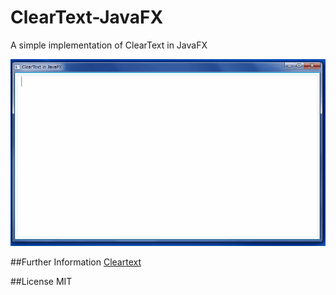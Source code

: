 # ClearText-JavaFX
A simple implementation of ClearText in JavaFX

![ClearText In JavaFX](https://raw.githubusercontent.com/cho0o0/ClearText-JavaFX/master/clearText.gif)

##Further Information
[Cleartext](https://github.com/mortenjust/cleartext-mac)

##License
MIT

